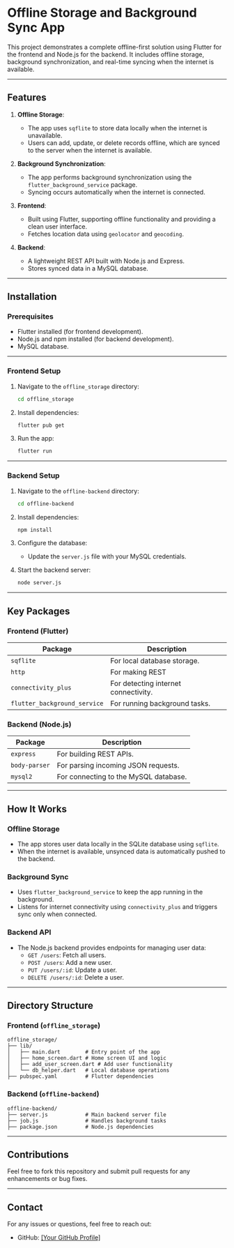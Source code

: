 
# Offline Storage and Background Sync App

This project demonstrates a complete offline-first solution using Flutter for the frontend and Node.js for the backend. It includes offline storage, background synchronization, and real-time syncing when the internet is available.

---

## Features

1. **Offline Storage**:
   - The app uses `sqflite` to store data locally when the internet is unavailable.
   - Users can add, update, or delete records offline, which are synced to the server when the internet is available.

2. **Background Synchronization**:
   - The app performs background synchronization using the `flutter_background_service` package.
   - Syncing occurs automatically when the internet is connected.

3. **Frontend**:
   - Built using Flutter, supporting offline functionality and providing a clean user interface.
   - Fetches location data using `geolocator` and `geocoding`.

4. **Backend**:
   - A lightweight REST API built with Node.js and Express.
   - Stores synced data in a MySQL database.

---

## Installation

### Prerequisites
- Flutter installed (for frontend development).
- Node.js and npm installed (for backend development).
- MySQL database.

---

### Frontend Setup

1. Navigate to the `offline_storage` directory:
   ```bash
   cd offline_storage
   ```

2. Install dependencies:
   ```bash
   flutter pub get
   ```

3. Run the app:
   ```bash
   flutter run
   ```

---

### Backend Setup

1. Navigate to the `offline-backend` directory:
   ```bash
   cd offline-backend
   ```

2. Install dependencies:
   ```bash
   npm install
   ```

3. Configure the database:
   - Update the `server.js` file with your MySQL credentials.

4. Start the backend server:
   ```bash
   node server.js
   ```

---

## Key Packages

### Frontend (Flutter)
| Package                     | Description                                       |
|-----------------------------|---------------------------------------------------|
| `sqflite`                   | For local database storage.                       |
| `http`                      | For making REST                        |
| `connectivity_plus`         | For detecting internet connectivity.              |
| `flutter_background_service`| For running background tasks.                     |

### Backend (Node.js)
| Package        | Description                              |
|----------------|------------------------------------------|
| `express`      | For building REST APIs.                  |
| `body-parser`  | For parsing incoming JSON requests.      |
| `mysql2`       | For connecting to the MySQL database.    |

---

## How It Works

### Offline Storage
- The app stores user data locally in the SQLite database using `sqflite`.
- When the internet is available, unsynced data is automatically pushed to the backend.

### Background Sync
- Uses `flutter_background_service` to keep the app running in the background.
- Listens for internet connectivity using `connectivity_plus` and triggers sync only when connected.

### Backend API
- The Node.js backend provides endpoints for managing user data:
  - `GET /users`: Fetch all users.
  - `POST /users`: Add a new user.
  - `PUT /users/:id`: Update a user.
  - `DELETE /users/:id`: Delete a user.

---

## Directory Structure

### Frontend (`offline_storage`)
```
offline_storage/
├── lib/
│   ├── main.dart        # Entry point of the app
│   ├── home_screen.dart # Home screen UI and logic
│   ├── add_user_screen.dart # Add user functionality
│   └── db_helper.dart   # Local database operations
├── pubspec.yaml         # Flutter dependencies
```

### Backend (`offline-backend`)
```
offline-backend/
├── server.js            # Main backend server file
├── job.js               # Handles background tasks
├── package.json         # Node.js dependencies
```

---

## Contributions

Feel free to fork this repository and submit pull requests for any enhancements or bug fixes.

---

## Contact

For any issues or questions, feel free to reach out:
- GitHub: [[Your GitHub Profile]](https://github.com/DeepakStark123)

